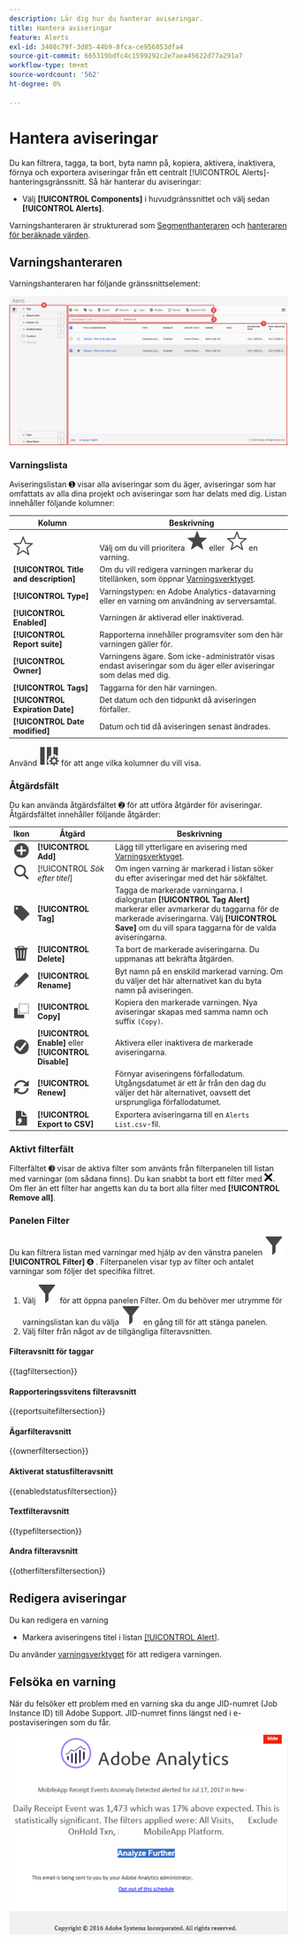 ```yaml
---
description: Lär dig hur du hanterar aviseringar.
title: Hantera aviseringar
feature: Alerts
exl-id: 3408c79f-3d85-44b9-8fca-ce956853dfa4
source-git-commit: 665319bdfc4c1599292c2e7aea45622d77a291a7
workflow-type: tm+mt
source-wordcount: '562'
ht-degree: 0%

---
```



# Hantera aviseringar


Du kan filtrera, tagga, ta bort, byta namn på, kopiera, aktivera, inaktivera, förnya och exportera aviseringar från ett centralt [!UICONTROL Alerts]-hanteringsgränssnitt. Så här hanterar du aviseringar:

* Välj **[!UICONTROL Components]** i huvudgränssnittet och välj sedan **[!UICONTROL Alerts]**.

Varningshanteraren är strukturerad som [Segmenthanteraren](/help/components/segmentation/segmentation-workflow/seg-manage.md) och [hanteraren för beräknade värden](/help/components/calculated-metrics/workflow/cm-manager.md).


## Varningshanteraren

Varningshanteraren har följande gränssnittselement:

![Gränssnitt för filter](assets/alerts-manager.png)

### Varningslista

Aviseringslistan ➊ visar alla aviseringar som du äger, aviseringar som har omfattats av alla dina projekt och aviseringar som har delats med dig. Listan innehåller följande kolumner:

| Kolumn | Beskrivning |
|---|---|
| ![StarOutline](/help/assets/icons/StarOutline.svg) | Välj om du vill prioritera ![Star](/help/assets/icons/Star.svg) eller ![StarOutline](/help/assets/icons/StarOutline.svg) en varning. |
| **[!UICONTROL Title and description]** | Om du vill redigera varningen markerar du titellänken, som öppnar [Varningsverktyget](alert-builder.md#alert-builder). |
| **[!UICONTROL Type]** | Varningstypen: en Adobe Analytics-datavarning eller en varning om användning av serversamtal. |
| **[!UICONTROL Enabled]** | Varningen är aktiverad eller inaktiverad. |
| **[!UICONTROL Report suite]** | Rapporterna innehåller programsviter som den här varningen gäller för. |
| **[!UICONTROL Owner]** | Varningens ägare. Som icke-administratör visas endast aviseringar som du äger eller aviseringar som delas med dig. |
| **[!UICONTROL Tags]** | Taggarna för den här varningen. |
| **[!UICONTROL Expiration Date]** | Det datum och den tidpunkt då aviseringen förfaller. |
| **[!UICONTROL Date modified]** | Datum och tid då aviseringen senast ändrades. |

<!-- 

When "Last used" column is added, add this information as the description: Shows the date when the alert was last used. <p>This information can help you determine whether a component is valuable to users in your organization, where it is used, and if it needs to be deleted or modified.</p><p>Consider the following when viewing this column:</p><ul><li>This information does not include usage from the API, Report Builder, or Data Warehouse.</li><li>For some components, this column might not contain data if the component was last used prior to September 2023.</li></ul>

-->

Använd ![ColumnSetting](/help/assets/icons/ColumnSetting.svg) för att ange vilka kolumner du vill visa.

### Åtgärdsfält

Du kan använda åtgärdsfältet ➋ för att utföra åtgärder för aviseringar. Åtgärdsfältet innehåller följande åtgärder:

| Ikon | Åtgärd | Beskrivning |
|:---:|---|---|
| ![AddCircle](/help/assets/icons/AddCircle.svg) | **[!UICONTROL Add]** | Lägg till ytterligare en avisering med [Varningsverktyget](alert-builder.md#alert-builder). |
| ![Sök](/help/assets/icons/Search.svg) | [!UICONTROL *Sök efter titel*] | Om ingen varning är markerad i listan söker du efter aviseringar med det här sökfältet. |
| ![Etikett](/help/assets/icons/Label.svg) | **[!UICONTROL Tag]** | Tagga de markerade varningarna. I dialogrutan **[!UICONTROL Tag Alert]** markerar eller avmarkerar du taggarna för de markerade aviseringarna. Välj **[!UICONTROL Save]** om du vill spara taggarna för de valda aviseringarna. |
| ![Ta bort](/help/assets/icons/Delete.svg) | **[!UICONTROL Delete]** | Ta bort de markerade aviseringarna. Du uppmanas att bekräfta åtgärden. |
| ![Redigera](/help/assets/icons/Edit.svg) | **[!UICONTROL Rename]** | Byt namn på en enskild markerad varning. Om du väljer det här alternativet kan du byta namn på aviseringen. |
| ![Kopiera](/help/assets/icons/Copy.svg) | **[!UICONTROL Copy]** | Kopiera den markerade varningen. Nya aviseringar skapas med samma namn och suffix `(Copy)`. |
| ![CheckmarkCircle](/help/assets/icons/CheckmarkCircle.svg) | **[!UICONTROL Enable]** eller **[!UICONTROL Disable]** | Aktivera eller inaktivera de markerade aviseringarna. |
| ![Uppdatera](/help/assets/icons/Refresh.svg) | **[!UICONTROL Renew]** | Förnyar aviseringens förfallodatum. Utgångsdatumet är ett år från den dag du väljer det här alternativet, oavsett det ursprungliga förfallodatumet. |
| ![FileCSV](/help/assets/icons/FileCSV.svg) | **[!UICONTROL Export to CSV]** | Exportera aviseringarna till en `Alerts List.csv`-fil. |


### Aktivt filterfält

Filterfältet ➌ visar de aktiva filter som använts från filterpanelen till listan med varningar (om sådana finns). Du kan snabbt ta bort ett filter med ![CrossSize75](/help/assets/icons/CrossSize75.svg). Om fler än ett filter har angetts kan du ta bort alla filter med **[!UICONTROL Remove all]**.


### Panelen Filter

Du kan filtrera listan med varningar med hjälp av den vänstra panelen ![Filter](/help/assets/icons/Filter.svg) **[!UICONTROL Filter]** ➍ . Filterpanelen visar typ av filter och antalet varningar som följer det specifika filtret.


1. Välj ![Filter](/help/assets/icons/Filter.svg) för att öppna panelen Filter. Om du behöver mer utrymme för varningslistan kan du välja ![Filter](/help/assets/icons/Filter.svg) en gång till för att stänga panelen.
1. Välj filter från något av de tillgängliga filteravsnitten.


#### Filteravsnitt för taggar

{{tagfiltersection}}


#### Rapporteringssvitens filteravsnitt

{{reportsuitefiltersection}}


#### Ägarfilteravsnitt

{{ownerfiltersection}}


#### Aktiverat statusfilteravsnitt

{{enabledstatusfiltersection}}


#### Textfilteravsnitt

{{typefiltersection}}


#### Andra filteravsnitt

{{otherfiltersfiltersection}}



## Redigera aviseringar

Du kan redigera en varning

* Markera aviseringens titel i listan [[!UICONTROL Alert]](#alerts-list).

Du använder [varningsverktyget](alert-builder.md#alert-builder) för att redigera varningen.

## Felsöka en varning

När du felsöker ett problem med en varning ska du ange JID-numret (Job Instance ID) till Adobe Support. JID-numret finns längst ned i e-postaviseringen som du får.

![Varningsmeddelande](assets/alerts-email.PNG)


<!--

# Manage alerts

You can manage existing alerts in the Alerts manager. You can perform various management tasks on alerts, such as tagging, renaming, deleting, and more.

The Alerts manager is structured very much like the [Segment Manager](/help/components/segmentation/segmentation-workflow/seg-manage.md) and the [Calculated Metric Manager](/help/components/calculated-metrics/calcmetric-workflow/cm-manager.md).

 ![](assets/alert-manager.png)

## Create alerts

To create alerts from the Alerts manager:

1. Select **[!UICONTROL Components]** > **[!UICONTROL Alerts]** to access the Alerts manager in Adobe Analytics.

   ![](assets/alert-manager.png)

1. Select [!UICONTROL **Add**] (or [!UICONTROL **Create new alert**] if you don't have any existing alerts).

1. Select the alert type that corresponds to the alert that you want to create:

   * [!UICONTROL **Analytics data alert**]: An alert to notify you when abnormal events occur in your data. 

     If you select this option, continue with [Create alerts](/help/components/alerts/alert-builder.md) for more details about creating alerts.

   * [!UICONTROL **Server call usage alert**]: An alert to notify you of the risk or occurrence of an overage in your server call consumption and commitment data. 

     If you select this option, continue with [Server call usage alerts](/help/admin/tools/server-call-usage/scu-alerts.md).

     >[!NOTE]
     >
     >You must be an Analytics administrator or a user with the Server call usage permission in order to have access to server call usage. 

## Manage existing alerts

You can perform various actions on existing alerts, such as tagging, renaming, deleting, and so forth.

To manage existing alerts in the Alerts manager:

1. Select **[!UICONTROL Components]** > **[!UICONTROL Alerts]** to access the Alerts manager in Adobe Analytics.

   ![](assets/alert-manager.png)

1. Select one or more alerts that you want to manage.

   ![](assets/alert-manager-tasks.png)

1. In the action bar, select any of the following options:

   | Action | Function | 
   |---------|----------|
   | [!UICONTROL **Tag**] | Apply a tag to an alert. This helps you to organize alerts for ease of use. | 
   | [!UICONTROL **Delete**] | Deletes the alert. | 
   | [!UICONTROL **Rename**] | Renames the alert. |
   | [!UICONTROL **Approve**] | Mark the alert as Approved. |
   | [!UICONTROL **Copy**] | Creates a copy (duplicate) of the alert. |
   | [!UICONTROL **Disable**] | Disables an alert that is currently enabled. |
   | [!UICONTROL **Enable**] | Enables an alert that is currently disabled. |
   | [!UICONTROL **Renew**] | Renews the alert expiration date. This extends the  expiration date to be 1 year from the day you selected this option, regardless of the original expiration date. |
   | [!UICONTROL **Export to CSV**] | Exports the alert to a .CSV file. |

## Edit an alert

To edit an existing alert:

1. Select **[!UICONTROL Components]** > **[!UICONTROL Alerts]** to access the Alerts manager in Adobe Analytics.

   ![](assets/alert-manager.png)

1. Select the alert name in the [!UICONTROL **Title and description**] column.

1. Edit the alert as desired. 

   Following are some of the things you can do when editing an alert:

   * Add alerts to other report suites
   * Add or modify the description
   * Modify the time granularity
   * Modify the recipients 
   * Modify the expiration date
   * Modify the metrics and filters

1. Select [!UICONTROL **Save**].

## Configure columns 

You can configure the information displayed for each alert in the Alerts manager by configuring the columns that are displayed.

To configure the visible columns in the Alerts manager:

1. In Adobe Analytics, select the **[!UICONTROL Components]** tab, then select **[!UICONTROL Alerts]**. 

1. In the Alert manager, select the **Customize columns** icon ![Customize columns icon](assets/customize-columns-icon.png), then select the columns that you want to be displayed in the Alerts manager.

   The following columns are available:

   | Column title  | Description |
   |---|---|
   | Title and description | These values are provided in the Alert builder. To edit the title and description, select the title link to open the Alert builder.  |
   | Favorites  | Displays star icons next to each alert, allowing you to mark alerts as favorites. |
   | Type | Shows whether the alert is an Analytics data alert or a Server call usage alert. |
   | Enabled | Shows whether the alert is currently enabled or disabled. | 
   | Report suite | Indicates in which report suite the alert was last saved.  |
   | Owner | Indicates who owns the alert. As a non-admin, you can see only alerts you own or those that were shared with you.  |
   | Tags | Shows tags that were applied to the alert, either by you or by people who shared the alert with you.  |
   | Expiration date | Shows the date and time when the alert is set to expire. |
   | Date modified | Indicates the date when the alert was last modified.  |

   {style="table-layout:auto"}
   
   
    When "Last used" column is added, add this information as the description: Shows the date when the alert was last used. <p>This information can help you determine whether a component is valuable to users in your organization, where it is used, and if it needs to be deleted or modified.</p><p>Consider the following when viewing this column:</p><ul><li>This information does not include usage from the API, Report Builder, or Data Warehouse.</li><li>For some components, this column might not contain data if the component was last used prior to September 2023.</li></ul> 
   
-->

